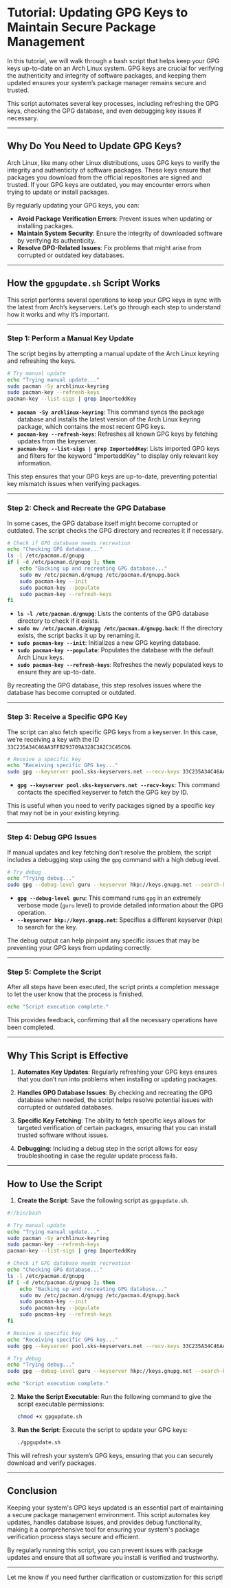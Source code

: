 # Tutorial: Updating GPG Keys to Maintain Secure Package Management

In this tutorial, we will walk through a bash script that helps keep your GPG keys up-to-date on an Arch Linux system. GPG keys are crucial for verifying the authenticity and integrity of software packages, and keeping them updated ensures your system’s package manager remains secure and trusted.

This script automates several key processes, including refreshing the GPG keys, checking the GPG database, and even debugging key issues if necessary. 

---

## Why Do You Need to Update GPG Keys?

Arch Linux, like many other Linux distributions, uses GPG keys to verify the integrity and authenticity of software packages. These keys ensure that packages you download from the official repositories are signed and trusted. If your GPG keys are outdated, you may encounter errors when trying to update or install packages.

By regularly updating your GPG keys, you can:
- **Avoid Package Verification Errors**: Prevent issues when updating or installing packages.
- **Maintain System Security**: Ensure the integrity of downloaded software by verifying its authenticity.
- **Resolve GPG-Related Issues**: Fix problems that might arise from corrupted or outdated key databases.

---

## How the `gpgupdate.sh` Script Works

This script performs several operations to keep your GPG keys in sync with the latest from Arch’s keyservers. Let’s go through each step to understand how it works and why it’s important.

---

### Step 1: Perform a Manual Key Update

The script begins by attempting a manual update of the Arch Linux keyring and refreshing the keys.

```bash
# Try manual update
echo "Trying manual update..."
sudo pacman -Sy archlinux-keyring
sudo pacman-key --refresh-keys
pacman-key --list-sigs | grep ImporteddKey
```

- **`pacman -Sy archlinux-keyring`**: This command syncs the package database and installs the latest version of the Arch Linux keyring package, which contains the most recent GPG keys.
- **`pacman-key --refresh-keys`**: Refreshes all known GPG keys by fetching updates from the keyserver.
- **`pacman-key --list-sigs | grep ImporteddKey`**: Lists imported GPG keys and filters for the keyword "ImporteddKey" to display only relevant key information.

This step ensures that your GPG keys are up-to-date, preventing potential key mismatch issues when verifying packages.

---

### Step 2: Check and Recreate the GPG Database

In some cases, the GPG database itself might become corrupted or outdated. The script checks the GPG directory and recreates it if necessary.

```bash
# Check if GPG database needs recreation
echo "Checking GPG database..."
ls -l /etc/pacman.d/gnupg
if [ -d /etc/pacman.d/gnupg ]; then
    echo "Backing up and recreating GPG database..."
    sudo mv /etc/pacman.d/gnupg /etc/pacman.d/gnupg.back
    sudo pacman-key --init
    sudo pacman-key --populate
    sudo pacman-key --refresh-keys
fi
```

- **`ls -l /etc/pacman.d/gnupg`**: Lists the contents of the GPG database directory to check if it exists.
- **`sudo mv /etc/pacman.d/gnupg /etc/pacman.d/gnupg.back`**: If the directory exists, the script backs it up by renaming it.
- **`sudo pacman-key --init`**: Initializes a new GPG keyring database.
- **`sudo pacman-key --populate`**: Populates the database with the default Arch Linux keys.
- **`sudo pacman-key --refresh-keys`**: Refreshes the newly populated keys to ensure they are up-to-date.

By recreating the GPG database, this step resolves issues where the database has become corrupted or outdated.

---

### Step 3: Receive a Specific GPG Key

The script can also fetch specific GPG keys from a keyserver. In this case, we’re receiving a key with the ID `33C235A34C46AA3FFB293709A328C3A2C3C45C06`.

```bash
# Receive a specific key
echo "Receiving specific GPG key..."
sudo gpg --keyserver pool.sks-keyservers.net --recv-keys 33C235A34C46AA3FFB293709A328C3A2C3C45C06
```

- **`gpg --keyserver pool.sks-keyservers.net --recv-keys`**: This command contacts the specified keyserver to fetch the GPG key by ID.

This is useful when you need to verify packages signed by a specific key that may not be in your existing keyring.

---

### Step 4: Debug GPG Issues

If manual updates and key fetching don’t resolve the problem, the script includes a debugging step using the `gpg` command with a high debug level.

```bash
# Try debug
echo "Trying debug..."
sudo gpg --debug-level guru --keyserver hkp://keys.gnupg.net --search-keys 13975A70E63C361C73AE69EF6EEB81F8981C74C7
```

- **`gpg --debug-level guru`**: This command runs `gpg` in an extremely verbose mode (`guru` level) to provide detailed information about the GPG operation.
- **`--keyserver hkp://keys.gnupg.net`**: Specifies a different keyserver (hkp) to search for the key.

The debug output can help pinpoint any specific issues that may be preventing your GPG keys from updating correctly.

---

### Step 5: Complete the Script

After all steps have been executed, the script prints a completion message to let the user know that the process is finished.

```bash
echo "Script execution complete."
```

This provides feedback, confirming that all the necessary operations have been completed.

---

## Why This Script is Effective

1. **Automates Key Updates**: Regularly refreshing your GPG keys ensures that you don’t run into problems when installing or updating packages.
   
2. **Handles GPG Database Issues**: By checking and recreating the GPG database when needed, the script helps resolve potential issues with corrupted or outdated databases.

3. **Specific Key Fetching**: The ability to fetch specific keys allows for targeted verification of certain packages, ensuring that you can install trusted software without issues.

4. **Debugging**: Including a debug step in the script allows for easy troubleshooting in case the regular update process fails.

---

## How to Use the Script

1. **Create the Script**: Save the following script as `gpgupdate.sh`.

```bash
#!/bin/bash

# Try manual update
echo "Trying manual update..."
sudo pacman -Sy archlinux-keyring
sudo pacman-key --refresh-keys
pacman-key --list-sigs | grep ImporteddKey

# Check if GPG database needs recreation
echo "Checking GPG database..."
ls -l /etc/pacman.d/gnupg
if [ -d /etc/pacman.d/gnupg ]; then
    echo "Backing up and recreating GPG database..."
    sudo mv /etc/pacman.d/gnupg /etc/pacman.d/gnupg.back
    sudo pacman-key --init
    sudo pacman-key --populate
    sudo pacman-key --refresh-keys
fi

# Receive a specific key
echo "Receiving specific GPG key..."
sudo gpg --keyserver pool.sks-keyservers.net --recv-keys 33C235A34C46AA3FFB293709A328C3A2C3C45C06

# Try debug
echo "Trying debug..."
sudo gpg --debug-level guru --keyserver hkp://keys.gnupg.net --search-keys 13975A70E63C361C73AE69EF6EEB81F8981C74C7

echo "Script execution complete."
```

2. **Make the Script Executable**: Run the following command to give the script executable permissions:

   ```bash
   chmod +x gpgupdate.sh
   ```

3. **Run the Script**: Execute the script to update your GPG keys:

   ```bash
   ./gpgupdate.sh
   ```

This will refresh your system’s GPG keys, ensuring that you can securely download and verify packages.

---

## Conclusion

Keeping your system's GPG keys updated is an essential part of maintaining a secure package management environment. This script automates key updates, handles database issues, and provides debug functionality, making it a comprehensive tool for ensuring your system's package verification process stays secure and efficient.

By regularly running this script, you can prevent issues with package updates and ensure that all software you install is verified and trustworthy.

--- 

Let me know if you need further clarification or customization for this script!